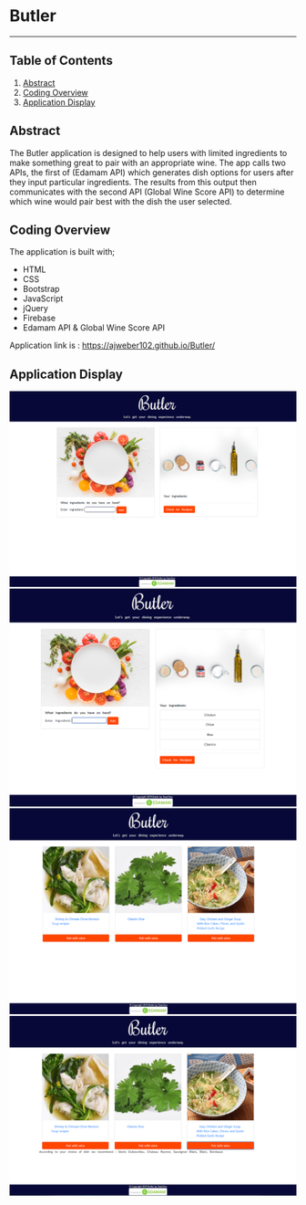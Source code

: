 # Butler
---------------
## Table of Contents
1. [Abstract](#abstract)
2. [Coding Overview](#overview)
3. [Application Display](#display)

<a name="abstract"></a>
## Abstract

The Butler application is designed to help users with limited ingredients to make something great to pair with an appropriate wine. 
The app calls two APIs, the first of (Edamam API) which generates dish options for users after they input particular ingredients.
The results from this output then communicates with the second API (Global Wine Score API) to determine which wine would pair best with the dish the user selected.


<a name="overview"></a>
## Coding Overview

The application is built with;
* HTML
* CSS
* Bootstrap
* JavaScript
* jQuery
* Firebase
* Edamam API & Global Wine Score API


Application link is : https://ajweber102.github.io/Butler/


<a name="display"></a>
## Application Display
<img src="assets/images/butler1.PNG" alt="app-display">
<br>
<img src="assets/images/butler2.PNG" alt="app-display">
<br>
<img src="assets/images/butler3.PNG" alt="app-display">
<br>
<img src="assets/images/butler4.PNG" alt="app-display">
